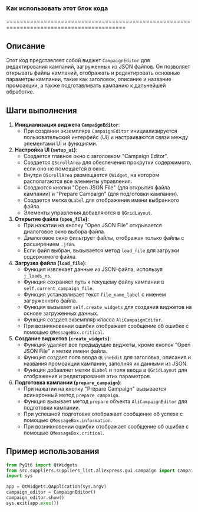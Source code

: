 ### Как использовать этот блок кода
=========================================================================================

Описание
-------------------------
Этот код представляет собой виджет `CampaignEditor` для редактирования кампаний, загруженных из JSON файлов. Он позволяет открывать файлы кампаний, отображать и редактировать основные параметры кампании, такие как заголовок, описание и название промоакции, а также подготавливать кампанию к дальнейшей обработке.

Шаги выполнения
-------------------------
1. **Инициализация виджета `CampaignEditor`**:
   - При создании экземпляра `CampaignEditor` инициализируется пользовательский интерфейс (UI) и настраиваются связи между элементами UI и функциями.
2. **Настройка UI (`setup_ui`)**:
   - Создается главное окно с заголовком "Campaign Editor".
   - Создается `QScrollArea` для обеспечения прокрутки содержимого, если оно не помещается в окне.
   - Внутри `QScrollArea` размещается `QWidget`, на котором располагаются все элементы управления.
   - Создаются кнопки "Open JSON File" (для открытия файла кампании) и "Prepare Campaign" (для подготовки кампании).
   - Создается метка `QLabel` для отображения имени выбранного файла.
   - Элементы управления добавляются в `QGridLayout`.
3. **Открытие файла (`open_file`)**:
   - При нажатии на кнопку "Open JSON File" открывается диалоговое окно выбора файла.
   - Диалоговое окно фильтрует файлы, отображая только файлы с расширением `.json`.
   - Если файл выбран, вызывается метод `load_file` для загрузки содержимого файла.
4. **Загрузка файла (`load_file`)**:
   - Функция извлекает данные из JSON-файла, используя `j_loads_ns`.
   - Функция сохраняет путь к текущему файлу кампании в `self.current_campaign_file`.
   - Функция устанавливает текст `file_name_label` с именем загруженного файла.
   - Функция вызывает `self.create_widgets` для создания виджетов на основе загруженных данных.
   - Функция создает экземпляр класса `AliCampaignEditor`.
   - При возникновении ошибки отображает сообщение об ошибке с помощью `QMessageBox.critical`.
5. **Создание виджетов (`create_widgets`)**:
   - Функция удаляет все предыдущие виджеты, кроме кнопок "Open JSON File" и метки имени файла.
   - Функция создает поля ввода `QLineEdit` для заголовка, описания и названия промоакции кампании, заполняя их данными из JSON.
   - Функция добавляет метки `QLabel` и поля ввода в `QGridLayout` для отображения и редактирования этих параметров.
6. **Подготовка кампании (`prepare_campaign`)**:
   - При нажатии на кнопку "Prepare Campaign" вызывается асинхронный метод `prepare_campaign`.
   - Функция вызывает метод `prepare` объекта `AliCampaignEditor` для подготовки кампании.
   - При успешной подготовке отображает сообщение об успехе с помощью `QMessageBox.information`.
   - При возникновении ошибки отображает сообщение об ошибке с помощью `QMessageBox.critical`.

Пример использования
-------------------------

```python
from PyQt6 import QtWidgets
from src.suppliers.suppliers_list.aliexpress.gui.campaign import CampaignEditor
import sys

app = QtWidgets.QApplication(sys.argv)
campaign_editor = CampaignEditor()
campaign_editor.show()
sys.exit(app.exec())